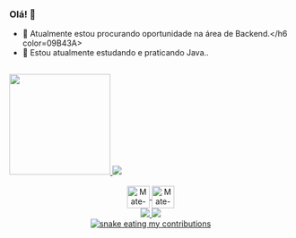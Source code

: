 ### Olá! 👋

- 🔭 Atualmente estou procurando oportunidade na área de Backend.</h6 color=09B43A>
- 🌱 Estou atualmente estudando e praticando Java..

##

<div>
  <a href = "https://github.com/etmamate">
    <img height="180em" src="https://github-readme-stats.vercel.app/api?username=etmamate&show_icons=true&theme=aura&include_all_commits=true&count_private=true&bg_color=0A0C10&text_color=00CC74"/>
    <img heigth="180em" src="https://github-readme-stats.vercel.app/api/top-langs/?username=etmamate&layout=compact&langs_count=16&theme=aura&bg_color=0A0C10&text_color=00CC74"/>
</div>


<div style = "display: inline_block" align="center"><br>
  <img align ="center" alt=Mate-java" height="40" width="40" src="https://cdn.jsdelivr.net/gh/devicons/devicon/icons/java/java-original.svg" />
  <img align ="center" alt=Mate-java" height="40" width="40" src="https://cdn.jsdelivr.net/gh/devicons/devicon/icons/python/python-original.svg" />
</div>


<div align="center">
  <a href = "https://www.linkedin.com/in/mateus-cristo-419a8624b/" target="_blank"> <img src="https://img.shields.io/badge/LinkedIn-0077B5?style=for-the-badge&logo=linkedin&logoColor=white"/>
  <a href = "mailto:mateuscristosilva2@gmail.com/" target="_blank"> <img src="https://img.shields.io/badge/Gmail-D14836?style=for-the-badge&logo=gmail&logoColor=white"/>
</div>

    
<div align="center">
  
  <img alt="snake eating my contributions" src="https://raw.github.com/etmamate/etmamate/output/github-contribution-grid-snake-dark.svg" />
  
</div>


